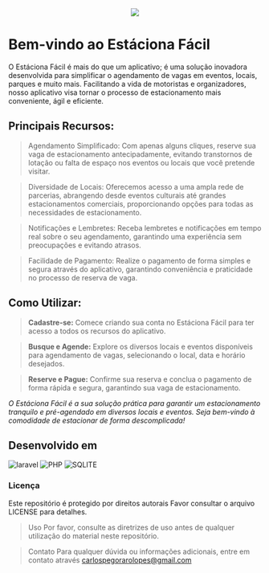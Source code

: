 <div align="center">
    <img src="https://private-user-images.githubusercontent.com/102663575/279546896-0d4de11d-da0e-4829-ac55-754ca5c921eb.png?jwt=eyJhbGciOiJIUzI1NiIsInR5cCI6IkpXVCJ9.eyJpc3MiOiJnaXRodWIuY29tIiwiYXVkIjoicmF3LmdpdGh1YnVzZXJjb250ZW50LmNvbSIsImtleSI6ImtleTEiLCJleHAiOjE2OTg4NDQ3NzMsIm5iZiI6MTY5ODg0NDQ3MywicGF0aCI6Ii8xMDI2NjM1NzUvMjc5NTQ2ODk2LTBkNGRlMTFkLWRhMGUtNDgyOS1hYzU1LTc1NGNhNWM5MjFlYi5wbmc_WC1BbXotQWxnb3JpdGhtPUFXUzQtSE1BQy1TSEEyNTYmWC1BbXotQ3JlZGVudGlhbD1BS0lBSVdOSllBWDRDU1ZFSDUzQSUyRjIwMjMxMTAxJTJGdXMtZWFzdC0xJTJGczMlMkZhd3M0X3JlcXVlc3QmWC1BbXotRGF0ZT0yMDIzMTEwMVQxMzE0MzNaJlgtQW16LUV4cGlyZXM9MzAwJlgtQW16LVNpZ25hdHVyZT1lMWIwNDcyMWM1MWNhZThlNmRiYzkxMzg5YmFhOGE4ZDljNWQwYTY3MTZiNmY0ODZjNDdmNGZjNDRhZjcxYjBiJlgtQW16LVNpZ25lZEhlYWRlcnM9aG9zdCZhY3Rvcl9pZD0wJmtleV9pZD0wJnJlcG9faWQ9MCJ9.pi4G7qIKWrG_VrWSUnnMhF0EL2Su7kPqBdQjYhV7Z_I" />
</div>

# Bem-vindo ao Estáciona Fácil

O Estáciona Fácil é mais do que um aplicativo; é uma solução inovadora desenvolvida para simplificar o agendamento de vagas em eventos, locais, parques e muito mais. Facilitando a vida de motoristas e organizadores, nosso aplicativo visa tornar o processo de estacionamento mais conveniente, ágil e eficiente.

## Principais Recursos:

> Agendamento Simplificado: Com apenas alguns cliques, reserve sua vaga de estacionamento antecipadamente, evitando transtornos de lotação ou falta de espaço nos eventos ou locais que você pretende visitar.

> Diversidade de Locais: Oferecemos acesso a uma ampla rede de parcerias, abrangendo desde eventos culturais até grandes estacionamentos comerciais, proporcionando opções para todas as necessidades de estacionamento.

> Notificações e Lembretes: Receba lembretes e notificações em tempo real sobre o seu agendamento, garantindo uma experiência sem preocupações e evitando atrasos.

> Facilidade de Pagamento: Realize o pagamento de forma simples e segura através do aplicativo, garantindo conveniência e praticidade no processo de reserva de vaga.

## Como Utilizar:
> **Cadastre-se:** Comece criando sua conta no Estáciona Fácil para ter acesso a todos os recursos do aplicativo.

> **Busque e Agende:** Explore os diversos locais e eventos disponíveis para agendamento de vagas, selecionando o local, data e horário desejados.

> **Reserve e Pague:** Confirme sua reserva e conclua o pagamento de forma rápida e segura, garantindo sua vaga de estacionamento.

*O Estáciona Fácil é a sua solução prática para garantir um estacionamento tranquilo e pré-agendado em diversos locais e eventos. Seja bem-vindo à comodidade de estacionar de forma descomplicada!*


## Desenvolvido em

![laravel](https://img.shields.io/badge/Laravel-FF2D20?style=for-the-badge&logo=laravel&logoColor=white)
![PHP](https://img.shields.io/badge/PHP-777BB4?style=for-the-badge&logo=php&logoColor=white)
![SQLITE](https://img.shields.io/badge/SQLite-07405E?style=for-the-badge&logo=sqlite&logoColor=white)


### Licença
Este repositório é protegido por direitos autorais Favor consultar o arquivo LICENSE para detalhes.

> Uso
Por favor, consulte as diretrizes de uso antes de qualquer utilização do material neste repositório.

> Contato
Para qualquer dúvida ou informações adicionais, entre em contato através carlospegorarolopes@gmail.com

